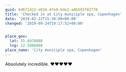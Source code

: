 ```yaml
---
guid: 6d671d12-e016-47e9-bde2-a8b593f82770
title: 'Checked in at City municiple spa, Copenhagen'
date: '2019-02-22T15:30:00+00:00'
changed: '2019-09-24T19:17:52+00:00'


place_geo:
  lat: 55.6978888
  lng: 12.5466888
place_name: 'City municiple spa, Copenhagen'
---
```


Absolutely incredible.  ♥️♥️♥️♥️♥️
